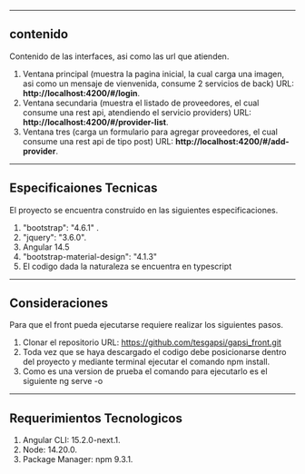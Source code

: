 
---

## contenido

Contenido de las interfaces, asi como las url que atienden.

1. Ventana principal (muestra la pagina inicial, la cual carga una imagen, asi como un mensaje de vienvenida, consume 2 servicios de back) URL: **http://localhost:4200/#/login**.
2. Ventana secundaria (muestra el listado de proveedores, el cual consume una rest api, atendiendo el servicio providers) URL: **http://localhost:4200/#/provider-list**.
3. Ventana tres (carga un formulario para agregar proveedores, el cual consume una rest api de tipo post) URL: **http://localhost:4200/#/add-provider**.

---

## Especificaiones Tecnicas

El proyecto se encuentra construido en las siguientes especificaciones.

1. "bootstrap": "4.6.1" .
2. "jquery": "3.6.0".
3. Angular 14.5
4. "bootstrap-material-design": "4.1.3"
5. El codigo dada la naturaleza se encuentra en typescript

---

## Consideraciones

Para que el front pueda ejecutarse requiere realizar los siguientes pasos.

1. Clonar el repositorio URL: https://github.com/tesgapsi/gapsi_front.git
2. Toda vez que se haya descargado el codigo debe posicionarse dentro del proyecto y mediante terminal ejecutar el comando npm install.
3. Como es una version de prueba el comando para ejecutarlo es el siguiente ng serve -o

---

## Requerimientos Tecnologicos

1. Angular CLI: 15.2.0-next.1.
2. Node: 14.20.0.
3. Package Manager: npm 9.3.1.

